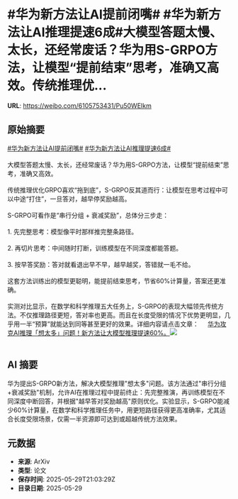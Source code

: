 # #华为新方法让AI提前闭嘴# #华为新方法让AI推理提速6成#大模型答题太慢、太长，还经常废话？华为用S-GRPO方法，让模型“提前结束”思考，准确又高效。传统推理优...

**URL**: https://weibo.com/6105753431/Pu50WEIkm

## 原始摘要

<a href="https://m.weibo.cn/search?containerid=231522type%3D1%26t%3D10%26q%3D%23%E5%8D%8E%E4%B8%BA%E6%96%B0%E6%96%B9%E6%B3%95%E8%AE%A9AI%E6%8F%90%E5%89%8D%E9%97%AD%E5%98%B4%23&amp;extparam=%23%E5%8D%8E%E4%B8%BA%E6%96%B0%E6%96%B9%E6%B3%95%E8%AE%A9AI%E6%8F%90%E5%89%8D%E9%97%AD%E5%98%B4%23" data-hide=""><span class="surl-text">#华为新方法让AI提前闭嘴#</span></a> <a href="https://m.weibo.cn/search?containerid=231522type%3D1%26t%3D10%26q%3D%23%E5%8D%8E%E4%B8%BA%E6%96%B0%E6%96%B9%E6%B3%95%E8%AE%A9AI%E6%8E%A8%E7%90%86%E6%8F%90%E9%80%9F6%E6%88%90%23&amp;extparam=%23%E5%8D%8E%E4%B8%BA%E6%96%B0%E6%96%B9%E6%B3%95%E8%AE%A9AI%E6%8E%A8%E7%90%86%E6%8F%90%E9%80%9F6%E6%88%90%23" data-hide=""><span class="surl-text">#华为新方法让AI推理提速6成#</span></a><br><br>大模型答题太慢、太长，还经常废话？华为用S-GRPO方法，让模型“提前结束”思考，准确又高效。<br><br>传统推理优化GRPO喜欢“拖到底”，S-GRPO反其道而行：让模型在思考过程中可以中途“打住”，一旦答对，越早停奖励越高。<br><br>S-GRPO可看作是“串行分组 + 衰减奖励”，总体分三步走：<br><br>1. 先完整思考：模型像平时那样推完整条路径。<br><br>2. 再切片思考：中间随时打断，训练模型在不同深度都能答题。<br><br>3. 按早答奖励：答对就看退出早不早，越早越奖，答错就一毛不给。<br><br>这套方法训练出的模型更聪明，能提前结束思考，节省60%计算量，答案还更准确。<br><br>实测对比显示，在数学和科学推理五大任务上，S-GRPO的表现大幅领先传统方法。不仅推理路径更短，答对率也更高。而且在长度受限的情况下优势更明显，几乎用一半“预算”就能达到同等甚至更好的效果。详细内容请点击文章： <a href="https://weibo.com/ttarticle/p/show?id=2309405171691193237578" data-hide=""><span class="url-icon"><img style="width: 1rem;height: 1rem" src="https://h5.sinaimg.cn/upload/2015/09/25/3/timeline_card_small_article_default.png" referrerpolicy="no-referrer"></span><span class="surl-text">华为攻克AI推理「想太多」问题！新方法让大模型推理提速60%。</span></a><img style="" src="https://tvax4.sinaimg.cn/large/006Fd7o3gy1i1whmieijij30m00cejsj.jpg" referrerpolicy="no-referrer"><br><br>

## AI 摘要

华为提出S-GRPO新方法，解决大模型推理"想太多"问题。该方法通过"串行分组+衰减奖励"机制，允许AI在推理过程中提前终止：先完整推演，再训练模型在不同深度中断回答，并根据"越早答对奖励越高"原则优化。实验显示，S-GRPO能减少60%计算量，在数学和科学推理任务中，用更短路径获得更高准确率，尤其适合长度受限场景，仅需一半资源即可达到或超越传统方法效果。

## 元数据

- **来源**: ArXiv
- **类型**: 论文
- **保存时间**: 2025-05-29T21:03:29Z
- **目录日期**: 2025-05-29
